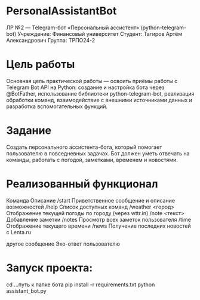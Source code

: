# PersonalAssistantBot

ЛР №2 — Telegram-бот «Персональный ассистент» (python-telegram-bot)
Учреждение: Финансовый университет
Студент: Тагиров Артём Александрович
Группа: ТРПО24-2

# Цель работы

Основная цель практической работы — освоить приёмы работы с Telegram Bot API на Python:
создание и настройка бота через @BotFather, использование библиотеки python-telegram-bot, реализация обработки команд, взаимодействие с внешними источниками данных и разработка вспомогательных функций.

# Задание

Создать персонального ассистента-бота, который помогает пользователю в повседневных задачах.
Бот должен уметь отвечать на команды, работать с погодой, заметками, временем и новостями.

# Реализованный функционал
Команда	Описание
/start	Приветственное сообщение и описание возможностей
/help	Список доступных команд
/weather <город>	Отображение текущей погоды по городу (через wttr.in)
/note <текст>	Добавление заметки
/notes	Просмотр всех заметок пользователя
/time	Отображение текущего времени
/news	Получение последних новостей с Lenta.ru

другое сообщение	Эхо-ответ пользователю

# Запуск проекта:
cd ...путь к папке бота
pip install -r requirements.txt
python assistant_bot.py

